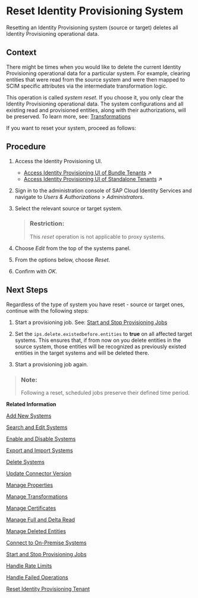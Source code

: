 <!-- loio0bc1e53ef28247bc9a20faffaddf1f30 -->

# Reset Identity Provisioning System

Resetting an Identity Provisioning system \(source or target\) deletes all Identity Provisioning operational data.



## Context

There might be times when you would like to delete the current Identity Provisioning operational data for a particular system. For example, clearing entities that were read from the source system and were then mapped to SCIM specific attributes via the intermediate transformation logic.

This operation is called *system reset*. If you choose it, you only clear the Identity Provisioning operational data. The system configurations and all existing read and provisioned entities, along with their authorizations, will be preserved. To learn more, see: [Transformations](../transformations-81f5204.md) 

If you want to reset your system, proceed as follows:



## Procedure

1.  Access the Identity Provisioning UI.

    -   [Access Identity Provisioning UI of Bundle Tenants](https://help.sap.com/viewer/f48e822d6d484fa5ade7dda78b64d9f5/Cloud/en-US/7ab5884ffbc44461a57622d2f633e57c.html "Access the Identity Provisioning UI when the service is bundled as part of an SAP cloud solution's license.") :arrow_upper_right:
    -   [Access Identity Provisioning UI of Standalone Tenants](https://help.sap.com/viewer/f48e822d6d484fa5ade7dda78b64d9f5/Cloud/en-US/61fd82ed48ab42b2bc74626926c1722c.html "Access the Identity Provisioning user interface as a standalone product.") :arrow_upper_right:

2.  Sign in to the administration console of SAP Cloud Identity Services and navigate to *Users & Authorizations* \> *Administrators*.

3.  Select the relevant source or target system.

    > ### Restriction:  
    > This *reset* operation is not applicable to proxy systems.

4.  Choose *Edit* from the top of the systems panel.

5.  From the options below, choose *Reset*.

6.  Confirm with *OK*.




<a name="loio0bc1e53ef28247bc9a20faffaddf1f30__postreq_ybs_jpw_4lb"/>

## Next Steps

Regardless of the type of system you have reset - source or target ones, continue with the following steps:

1.  Start a provisioning job. See: [Start and Stop Provisioning Jobs](start-and-stop-provisioning-jobs-531a261.md)

2.  Set the `ips.delete.existedbefore.entities` to **true** on all affected target systems. This ensures that, if from now on you delete entities in the source system, those entities will be recognized as previously existed entities in the target systems and will be deleted there.

3.  Start a provisioning job again.


> ### Note:  
> Following a reset, scheduled jobs preserve their defined time period.

**Related Information**  


[Add New Systems](add-new-systems-bd214dc.md "You can add source, target, and proxy systems for your provisioning scenarios.")

[Search and Edit Systems](search-and-edit-systems-68a02be.md "You can search and edit source, target, and proxy systems in the Identity Provisioning user interface.")

[Enable and Disable Systems](enable-and-disable-systems-89da372.md "You can enable and disable source and target systems in Identity Provisioning.")

[Export and Import Systems](export-and-import-systems-1de7de0.md "You can export and import source, target and proxy systems in Identity Provisioning.")

[Delete Systems](delete-systems-3a37213.md "You can delete a source, target, or proxy system from Identity Provisioning.")

[Update Connector Version](update-connector-version-8558733.md "Update a connector version to allow your provisioning system to use a new API.")

[Manage Properties](manage-properties-4e2bc9d.md "You can add, delete and modify properties for a system in Identity Provisioning.")

[Manage Transformations](manage-transformations-2d0fbe5.md "You can manage transformations with graphical and JSON text editor. Regardless of which one you choose, the following initial steps are the same.")

[Manage Certificates](manage-certificates-86d06a0.md "Identity Provisioning supports certificate-based authentication for secure communication with the provisioning systems (connectors) provided by the service.")

[Manage Full and Delta Read](manage-full-and-delta-read-b7f817c.md "When you set up your systems and start a scheduled provisioning task, the standard behavior of the process reads all the entities from the source system. This mode prevents data loss and always keeps your target system synchronized with the source. However, it may take a long time for every job to be executed.")

[Manage Deleted Entities](manage-deleted-entities-3d6bdf1.md "Manage deletion of entities (users or groups) in the target system after they have been deleted from the source system.")

[Connect to On-Premise Systems](connect-to-on-premise-systems-3f1cac2.md "Set up the connection to on-premise systems when your Identity Provisioning bundle or standalone tenant is running on the infrastructure of SAP Cloud Identity Services.")

[Start and Stop Provisioning Jobs](start-and-stop-provisioning-jobs-531a261.md "You can start and stop a provisioning job from the Identity Provisioning user interface (UI) or from an API client by using the Identity Provisioning tenant admin API.")

[Handle Rate Limits](handle-rate-limits-15f7f23.md "Identity Provisioning APIs implement rate limits to control the number of incoming requests for a given time.")

[Handle Failed Operations](handle-failed-operations-0382a0c.md "In certain cases, you can set a retry for a failed operation due to an occurred exception.")

[Reset Identity Provisioning Tenant](reset-identity-provisioning-tenant-8c7ba9a.md "Resetting your Identity Provisioning tenant deletes all systems you have set up for this tenant (subaccount), along with the relevant job execution logs.")

